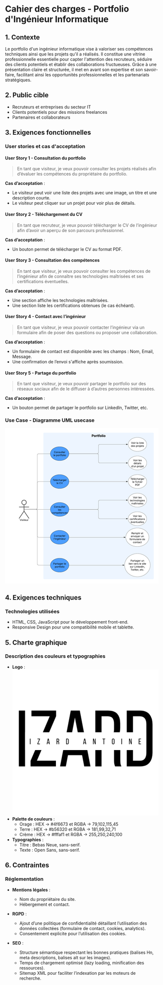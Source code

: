 # Cahier des charges - Portfolio d'Ingénieur Informatique

## 1. Contexte
Le portfolio d'un ingénieur informatique vise à valoriser ses compétences techniques ainsi que les projets qu'il a réalisés. Il constitue une vitrine professionnelle essentielle pour capter l'attention des recruteurs, séduire des clients potentiels et établir des collaborations fructueuses. Grâce à une présentation claire et structurée, il met en avant son expertise et son savoir-faire, facilitant ainsi les opportunités professionnelles et les partenariats stratégiques.

## 2. Public cible
- Recruteurs et entreprises du secteur IT
- Clients potentiels pour des missions freelances
- Partenaires et collaborateurs

## 3. Exigences fonctionnelles
### User stories et cas d'acceptation

#### **User Story 1** - Consultation du portfolio
> En tant que visiteur, je veux pouvoir consulter les projets réalisés afin d’évaluer les compétences du propriétaire du portfolio.

**Cas d’acceptation** :
- Le visiteur peut voir une liste des projets avec une image, un titre et une description courte.
- Le visiteur peut cliquer sur un projet pour voir plus de détails.

#### **User Story 2** - Téléchargement du CV
> En tant que recruteur, je veux pouvoir télécharger le CV de l’ingénieur afin d’avoir un aperçu de son parcours professionnel.

**Cas d’acceptation** :
- Un bouton permet de télécharger le CV au format PDF.

#### **User Story 3** - Consultation des compétences
> En tant que visiteur, je veux pouvoir consulter les compétences de l’ingénieur afin de connaître ses technologies maîtrisées et ses certifications éventuelles.

**Cas d’acceptation** :
- Une section affiche les technologies maîtrisées.
- Une section liste les certifications obtenues (le cas échéant).

#### **User Story 4** - Contact avec l’ingénieur
> En tant que visiteur, je veux pouvoir contacter l’ingénieur via un formulaire afin de poser des questions ou proposer une collaboration.

**Cas d’acceptation** :
- Un formulaire de contact est disponible avec les champs : Nom, Email, Message.
- Une confirmation de l’envoi s'affiche après soumission.

#### **User Story 5** - Partage du portfolio
> En tant que visiteur, je veux pouvoir partager le portfolio sur des réseaux sociaux afin de le diffuser à d’autres personnes intéressées.

**Cas d’acceptation** :
- Un bouton permet de partager le portfolio sur LinkedIn, Twitter, etc.

### **Use Case** - Diagramme UML usecase
![Diagramme UML usecase](./assets/img/Use_Case_Diagram.png)

## 4. Exigences techniques
### Technologies utilisées
- HTML, CSS, JavaScript pour le développement front-end.
- Responsive Design pour une compatibilité mobile et tablette.

## 5. Charte graphique
### Description des couleurs et typographies
- **Logo** :
  ![Logo](./assets/img/Logo.png)
- **Palette de couleurs** : 
  - Orage : HEX -> #4f6673 et RGBA -> 79,102,115,45
  - Terre : HEX -> #b56320 et RGBA -> 181,99,32,71
  - Crème : HEX -> #fffaf1 et RGBA -> 255,250,240,100
- **Typographies** :
  - Titre : Bebas Neue, sans-serif.
  - Texte : Open Sans, sans-serif.

## 6. Contraintes
### Réglementation
- **Mentions légales** :
  - Nom du propriétaire du site.
  - Hébergement et contact.
  
- **RGPD** :
  - Ajout d’une politique de confidentialité détaillant l’utilisation des données collectées (formulaire de contact, cookies, analytics).
  - Consentement explicite pour l’utilisation des cookies.

- **SEO** :
  - Structure sémantique respectant les bonnes pratiques (balises Hn, meta descriptions, balises alt sur les images).
  - Temps de chargement optimisé (lazy loading, minification des ressources).
  - Sitemap XML pour faciliter l’indexation par les moteurs de recherche.
